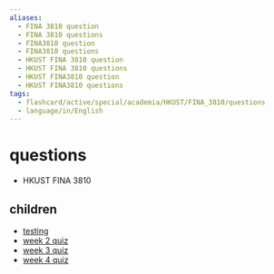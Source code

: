 ```yaml
---
aliases:
  - FINA 3810 question
  - FINA 3810 questions
  - FINA3810 question
  - FINA3810 questions
  - HKUST FINA 3810 question
  - HKUST FINA 3810 questions
  - HKUST FINA3810 question
  - HKUST FINA3810 questions
tags:
  - flashcard/active/special/academia/HKUST/FINA_3810/questions
  - language/in/English
---
```


# questions

- HKUST FINA 3810

## children

- [testing](testing.md)
- [week 2 quiz](week%202%20quiz.md)
- [week 3 quiz](week%203%20quiz.md)
- [week 4 quiz](week%204%20quiz.md)
